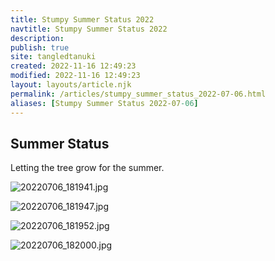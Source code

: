 ```yaml
---
title: Stumpy Summer Status 2022
navtitle: Stumpy Summer Status 2022
description: 
publish: true
site: tangledtanuki
created: 2022-11-16 12:49:23
modified: 2022-11-16 12:49:23
layout: layouts/article.njk
permalink: /articles/stumpy_summer_status_2022-07-06.html
aliases: [Stumpy Summer Status 2022-07-06]
---
```


## Summer Status

Letting the tree grow for the summer.

![20220706_181941.jpg](/img/20220706_181941.jpg)

![20220706_181947.jpg](/img/20220706_181947.jpg)

![20220706_181952.jpg](/img/20220706_181952.jpg)

![20220706_182000.jpg](/img/20220706_182000.jpg)

